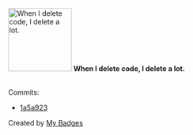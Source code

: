 <img src="https://my-badges.github.io/my-badges/mass-delete-commit-10k.png" alt="When I delete code, I delete a lot." title="When I delete code, I delete a lot." width="128">
<strong>When I delete code, I delete a lot.</strong>
<br><br>

Commits:

- <a href="https://github.com/tyrann0us/slick-slider/commit/1a5a9238ac6e9e6cb1eaf5e1f95ea989d94e7c4c">1a5a923</a>


Created by <a href="https://github.com/my-badges/my-badges">My Badges</a>